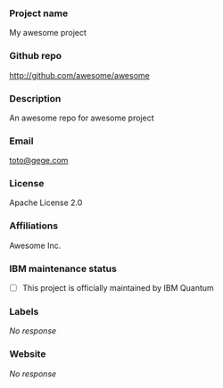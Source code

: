 ### Project name

My awesome project

### Github repo

http://github.com/awesome/awesome

### Description

An awesome repo for awesome project

### Email

toto@gege.com

### License

Apache License 2.0

### Affiliations

Awesome Inc.

### IBM maintenance status

- [ ] This project is officially maintained by IBM Quantum

### Labels

_No response_

### Website

_No response_
